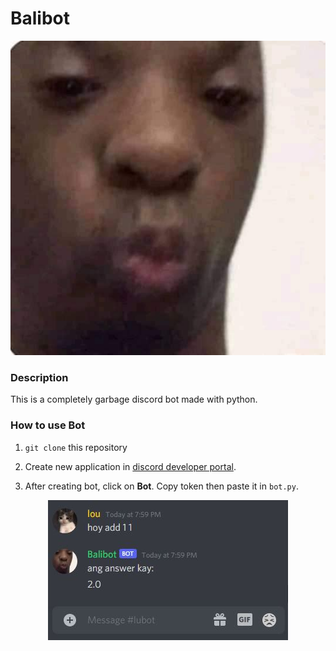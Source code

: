 # Balibot

  <p align="center">
	<img src="https://raw.githubusercontent.com/fitaness12345/Balibot/main/img/img.jpg">
  </p>

### Description

This is a completely garbage discord bot made with python.

### How to use Bot

1) `git clone` this repository
  

2) Create new application in <a href="https://discord.com/developers">discord developer portal</a>.


3) After creating bot, click on **Bot**. Copy token then paste it in `bot.py`. 




  
  <p align="center">
	<img src="https://raw.githubusercontent.com/fitaness12345/Balibot/main/img/balibot2.JPG">
  </p>
